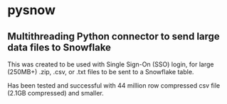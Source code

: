 # pysnow
Multithreading Python connector to send large data files to Snowflake
---
This was created to be used with Single Sign-On (SSO) login, 
for large (250MB+) .zip, .csv, or .txt files to be sent to a Snowflake table.

Has been tested and successful with 44 million row compressed csv file (2.1GB compressed) and smaller.